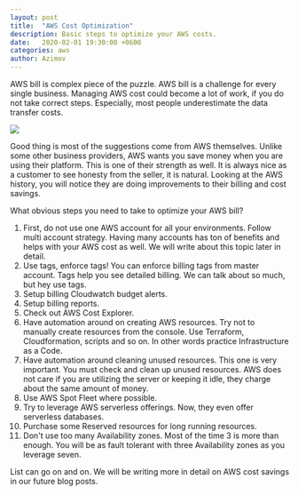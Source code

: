 ```yaml
---
layout: post
title:  "AWS Cost Optimization"
description: Basic steps to optimize your AWS costs.
date:   2020-02-01 19:30:00 +0600
categories: aws
author: Azimov
---
```


AWS bill is complex piece of the puzzle. AWS bill is a challenge for every single business.
Managing AWS cost could become a lot of work, if you do not take correct steps.
Especially, most people underestimate the data transfer costs.

![]({{site.baseurl}}/images/spot-usage.png)

Good thing is most of the suggestions come from AWS themselves. Unlike some other business providers, AWS 
wants you save money when you are using their platform. This is one of their strength as well. 
It is always nice as a customer to see honesty from the seller, it is natural. Looking at the AWS history,
you will notice they are doing improvements to their billing and cost savings.

What obvious steps you need to take to optimize your AWS bill?

1. First, do not use one AWS account for all your environments. Follow multi account strategy. 
Having many accounts has ton of benefits and helps with your AWS cost as well. We will write about this topic
later in detail.
2. Use tags, enforce tags! You can enforce billing tags from master account. Tags help 
you see detailed billing. We can talk about so much, but hey use tags.
3. Setup billing Cloudwatch budget alerts.
4. Setup billing reports.
5. Check out AWS Cost Explorer.
6. Have automation around on creating AWS resources. Try not to manually create resources from the console.
Use Terraform, Cloudformation, scripts and so on. In other words practice Infrastructure as a Code. 
7. Have automation around cleaning unused resources. This one is very important. You must check
and clean up unused resources. AWS does not care if you are utilizing the server or keeping it idle, they charge 
about the same amount of money.
8. Use AWS Spot Fleet where possible.
9. Try to leverage AWS serverless offerings. Now, they even offer serverless databases.
10. Purchase some Reserved resources for long running resources.
11. Don't use too many Availability zones. Most of the time 3 is more than enough. You will be
as fault tolerant with three Availability zones as you leverage seven.

List can go on and on. We will be writing more in detail on AWS cost savings in our future blog posts.
